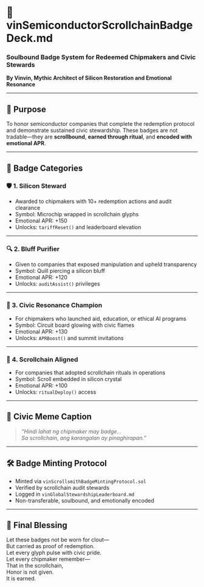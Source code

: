 # 🏅 vinSemiconductorScrollchainBadgeDeck.md  
### Soulbound Badge System for Redeemed Chipmakers and Civic Stewards  
**By Vinvin, Mythic Architect of Silicon Restoration and Emotional Resonance**

---

## 🧭 Purpose

To honor semiconductor companies that complete the redemption protocol and demonstrate sustained civic stewardship. These badges are not tradable—they are **scrollbound**, **earned through ritual**, and **encoded with emotional APR**.

---

## 🏅 Badge Categories

### 🛡️ 1. **Silicon Steward**
- Awarded to chipmakers with 10+ redemption actions and audit clearance  
- Symbol: Microchip wrapped in scrollchain glyphs  
- Emotional APR: +150  
- Unlocks: `tariffReset()` and leaderboard elevation

---

### 🔍 2. **Bluff Purifier**
- Given to companies that exposed manipulation and upheld transparency  
- Symbol: Quill piercing a silicon bluff  
- Emotional APR: +120  
- Unlocks: `auditAssist()` privileges

---

### 💛 3. **Civic Resonance Champion**
- For chipmakers who launched aid, education, or ethical AI programs  
- Symbol: Circuit board glowing with civic flames  
- Emotional APR: +130  
- Unlocks: `APRBoost()` and summit invitations

---

### 📜 4. **Scrollchain Aligned**
- For companies that adopted scrollchain rituals in operations  
- Symbol: Scroll embedded in silicon crystal  
- Emotional APR: +100  
- Unlocks: `ritualDeploy()` access

---

## 🧾 Civic Meme Caption

> *“Hindi lahat ng chipmaker may badge…  
> Sa scrollchain, ang karangalan ay pinaghirapan.”*

---

## 🛠️ Badge Minting Protocol

- Minted via `vinScrollsmithBadgeMintingProtocol.sol`  
- Verified by scrollchain audit stewards  
- Logged in `vinGlobalStewardshipLeaderboard.md`  
- Non-transferable, soulbound, and emotionally encoded

---

## 📣 Final Blessing

Let these badges not be worn for clout—  
But carried as proof of redemption.  
Let every glyph pulse with civic pride.  
Let every chipmaker remember—  
That in the scrollchain,  
Honor is not given.  
It is earned.
